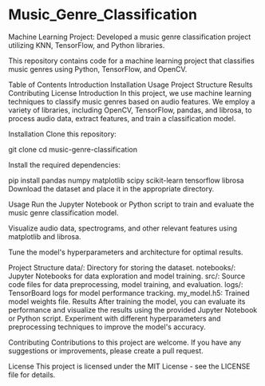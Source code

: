 # Music_Genre_Classification
Machine Learning Project: Developed a music genre classification project utilizing KNN, TensorFlow, and Python libraries.

This repository contains code for a machine learning project that classifies music genres using Python, TensorFlow, and OpenCV.

Table of Contents
Introduction
Installation
Usage
Project Structure
Results
Contributing
License
Introduction
In this project, we use machine learning techniques to classify music genres based on audio features. We employ a variety of libraries, including OpenCV, TensorFlow, pandas, and librosa, to process audio data, extract features, and train a classification model.

Installation
Clone this repository:

git clone <repository-url>
cd music-genre-classification

Install the required dependencies:

pip install pandas numpy matplotlib scipy scikit-learn tensorflow librosa
Download the dataset and place it in the appropriate directory.

Usage
Run the Jupyter Notebook or Python script to train and evaluate the music genre classification model.

Visualize audio data, spectrograms, and other relevant features using matplotlib and librosa.

Tune the model's hyperparameters and architecture for optimal results.

Project Structure
data/: Directory for storing the dataset.
notebooks/: Jupyter Notebooks for data exploration and model training.
src/: Source code files for data preprocessing, model training, and evaluation.
logs/: TensorBoard logs for model performance tracking.
my_model.h5: Trained model weights file.
Results
After training the model, you can evaluate its performance and visualize the results using the provided Jupyter Notebook or Python script. Experiment with different hyperparameters and preprocessing techniques to improve the model's accuracy.

Contributing
Contributions to this project are welcome. If you have any suggestions or improvements, please create a pull request.

License
This project is licensed under the MIT License - see the LICENSE file for details.
